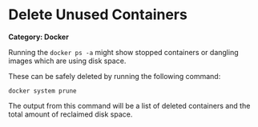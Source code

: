 # Delete Unused Containers

__Category: Docker__

Running the `docker ps -a` might show stopped containers or dangling images which are using disk space.

These can be safely deleted by running the following command:

```shell
docker system prune
```

The output from this command will be a list of deleted containers and the total amount of reclaimed disk space.
